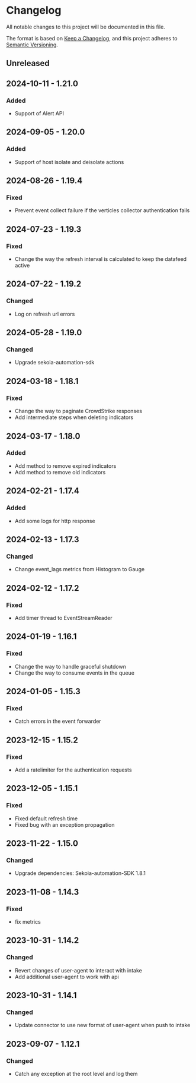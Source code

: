 # Changelog

All notable changes to this project will be documented in this file.

The format is based on [Keep a Changelog](https://keepachangelog.com/en/1.0.0/),
and this project adheres to [Semantic Versioning](https://semver.org/spec/v2.0.0.html).

## Unreleased

## 2024-10-11 - 1.21.0

### Added

- Support of Alert API

## 2024-09-05 - 1.20.0

### Added

- Support of host isolate and deisolate actions

## 2024-08-26 - 1.19.4

### Fixed

- Prevent event collect failure if the verticles collector authentication fails

## 2024-07-23 - 1.19.3

### Fixed

- Change the way the refresh interval is calculated to keep the datafeed active

## 2024-07-22 - 1.19.2

### Changed

- Log on refresh url errors

## 2024-05-28 - 1.19.0

### Changed

- Upgrade sekoia-automation-sdk

## 2024-03-18 - 1.18.1

### Fixed

- Change the way to paginate CrowdStrike responses
- Add intermediate steps when deleting indicators

## 2024-03-17 - 1.18.0

### Added

- Add method to remove expired indicators
- Add method to remove old indicators

## 2024-02-21 - 1.17.4

### Added

- Add some logs for http response

## 2024-02-13 - 1.17.3

### Changed

- Change event_lags metrics from Histogram to Gauge

## 2024-02-12 - 1.17.2

### Fixed

- Add timer thread to EventStreamReader


## 2024-01-19 - 1.16.1

### Fixed

- Change the way to handle graceful shutdown
- Change the way to consume events in the queue

## 2024-01-05 - 1.15.3

### Fixed

- Catch errors in the event forwarder

## 2023-12-15 - 1.15.2

### Fixed

- Add a ratelimiter for the authentication requests

## 2023-12-05 - 1.15.1

### Fixed

- Fixed default refresh time
- Fixed bug with an exception propagation

## 2023-11-22 - 1.15.0

### Changed

- Upgrade dependencies: Sekoia-automation-SDK 1.8.1

## 2023-11-08 - 1.14.3

### Fixed

- fix metrics

## 2023-10-31 - 1.14.2

### Changed

- Revert changes of user-agent to interact with intake
- Add additional user-agent to work with api

## 2023-10-31 - 1.14.1

### Changed

- Update connector to use new format of user-agent when push to intake

## 2023-09-07 - 1.12.1

### Changed

- Catch any exception at the root level and log them
